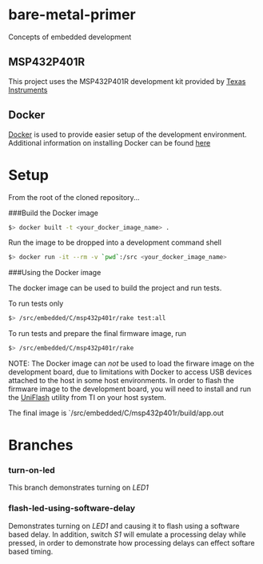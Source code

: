 # bare-metal-primer
Concepts of embedded development

## MSP432P401R

This project uses the MSP432P401R development kit provided by [Texas Instruments](http://www.ti.com/tool/MSP-EXP432P401R)

## Docker 

[Docker](https://www.docker.com/) is used to provide easier setup of the development environment.  Additional information on installing 
Docker can be found [here](https://docs.docker.com/)

# Setup

From the root of the cloned repository...

###Build the Docker image

```bash
$> docker built -t <your_docker_image_name> .
```

Run the image to be dropped into a development command shell

```bash
$> docker run -it --rm -v `pwd`:/src <your_docker_image_name>
```

###Using the Docker image

The docker image can be used to build the project and run tests.

To run tests only

```bash
$> /src/embedded/C/msp432p401r/rake test:all
```

To run tests and prepare the final firmware image, run

```bash
$> /src/embedded/C/msp432p401r/rake
```

NOTE: The Docker image can *not* be used to load the firware image on the development board,
due to limitations with Docker to access USB devices attached to the host in some host environments.
In order to flash the firmware image to the development board, you will need to install and run
the [UniFlash](http://processors.wiki.ti.com/index.php/Category:CCS_UniFlash)  utility from TI on 
your host system.

The final image is `/src/embedded/C/msp432p401r/build/app.out

# Branches

### turn-on-led

This branch demonstrates turning on *LED1*

### flash-led-using-software-delay

Demonstrates turning on *LED1* and causing it to flash using a software based delay.   In addition, switch
*S1* will emulate a processing delay while pressed, in order to demonstrate how processing delays can effect
softare based timing.

